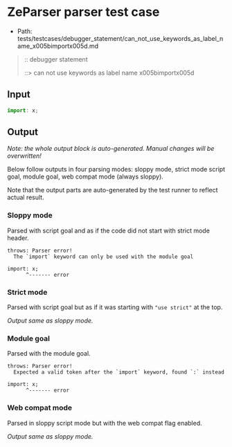 # ZeParser parser test case

- Path: tests/testcases/debugger_statement/can_not_use_keywords_as_label_name_x005bimportx005d.md

> :: debugger statement
>
> ::> can not use keywords as label name x005bimportx005d

## Input

`````js
import: x;
`````

## Output

_Note: the whole output block is auto-generated. Manual changes will be overwritten!_

Below follow outputs in four parsing modes: sloppy mode, strict mode script goal, module goal, web compat mode (always sloppy).

Note that the output parts are auto-generated by the test runner to reflect actual result.

### Sloppy mode

Parsed with script goal and as if the code did not start with strict mode header.

`````
throws: Parser error!
  The `import` keyword can only be used with the module goal

import: x;
      ^------- error
`````

### Strict mode

Parsed with script goal but as if it was starting with `"use strict"` at the top.

_Output same as sloppy mode._

### Module goal

Parsed with the module goal.

`````
throws: Parser error!
  Expected a valid token after the `import` keyword, found `:` instead

import: x;
      ^------- error
`````


### Web compat mode

Parsed in sloppy script mode but with the web compat flag enabled.

_Output same as sloppy mode._
